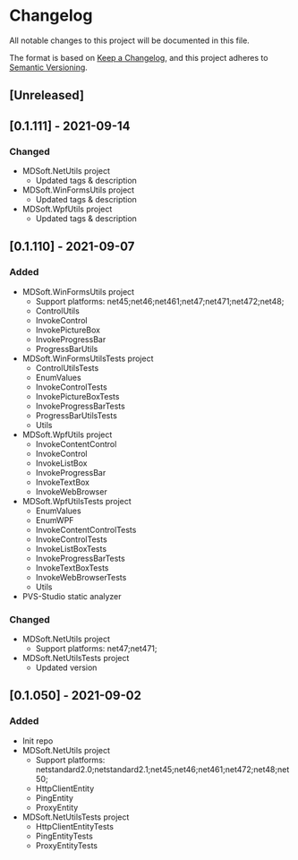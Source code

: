 # Changelog
All notable changes to this project will be documented in this file.

The format is based on [Keep a Changelog](https://keepachangelog.com/en/1.0.0/),
and this project adheres to [Semantic Versioning](https://semver.org/spec/v2.0.0.html).

## [Unreleased]

## [0.1.111] - 2021-09-14
### Changed
- MDSoft.NetUtils project
  - Updated tags & description
- MDSoft.WinFormsUtils project
  - Updated tags & description
- MDSoft.WpfUtils project
  - Updated tags & description

## [0.1.110] - 2021-09-07
### Added
- MDSoft.WinFormsUtils project
  - Support platforms: net45;net46;net461;net47;net471;net472;net48;
  - ControlUtils
  - InvokeControl
  - InvokePictureBox
  - InvokeProgressBar
  - ProgressBarUtils
- MDSoft.WinFormsUtilsTests project
  - ControlUtilsTests
  - EnumValues
  - InvokeControlTests
  - InvokePictureBoxTests
  - InvokeProgressBarTests
  - ProgressBarUtilsTests
  - Utils
- MDSoft.WpfUtils project
  - InvokeContentControl
  - InvokeControl
  - InvokeListBox
  - InvokeProgressBar
  - InvokeTextBox
  - InvokeWebBrowser
- MDSoft.WpfUtilsTests project
  - EnumValues
  - EnumWPF
  - InvokeContentControlTests
  - InvokeControlTests
  - InvokeListBoxTests
  - InvokeProgressBarTests
  - InvokeTextBoxTests
  - InvokeWebBrowserTests
  - Utils
- PVS-Studio static analyzer
### Changed
- MDSoft.NetUtils project
  - Support platforms: net47;net471;
- MDSoft.NetUtilsTests project
  - Updated version

## [0.1.050] - 2021-09-02
### Added
- Init repo
- MDSoft.NetUtils project
  - Support platforms: netstandard2.0;netstandard2.1;net45;net46;net461;net472;net48;net50;
  - HttpClientEntity
  - PingEntity
  - ProxyEntity
- MDSoft.NetUtilsTests project
  - HttpClientEntityTests
  - PingEntityTests
  - ProxyEntityTests
